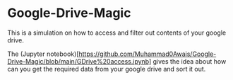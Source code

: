 # Google-Drive-Magic

This is a simulation on how to access and filter out contents of your google drive. 

The (Jupyter notebook)[https://github.com/Muhammad0Awais/Google-Drive-Magic/blob/main/GDrive%20access.ipynb] gives the idea about how can you get the required data from your google drive and sort it out. 

